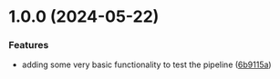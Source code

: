 # 1.0.0 (2024-05-22)


### Features

* adding some very basic functionality to test the pipeline ([6b9115a](https://github.com/roycenobles/cdk-constructs/commit/6b9115aeef37996e6fbc3578b5f82486114445e7))
